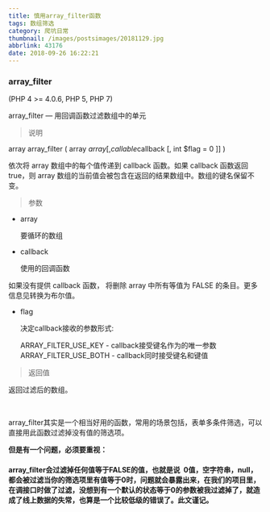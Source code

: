 ```yaml
---
title: 慎用array_filter函数
tags: 数组筛选
category: 爬坑日常
thumbnail: /images/postsimages/20181129.jpg
abbrlink: 43176
date: 2018-09-26 16:22:21
---
```


### array_filter
(PHP 4 >= 4.0.6, PHP 5, PHP 7)

array_filter — 用回调函数过滤数组中的单元

> 说明

array array_filter ( array $array [, callable $callback [, int $flag = 0 ]] )


依次将 array 数组中的每个值传递到 callback 函数。如果 callback 函数返回 true，则 array 数组的当前值会被包含在返回的结果数组中。数组的键名保留不变。

> 参数
 

+ array

     要循环的数组

+ callback

     使用的回调函数

如果没有提供 callback 函数， 将删除 array 中所有等值为 FALSE 的条目。更多信息见转换为布尔值。

+ flag

    决定callback接收的参数形式:
    
    ARRAY_FILTER_USE_KEY - callback接受键名作为的唯一参数
    ARRAY_FILTER_USE_BOTH - callback同时接受键名和键值
> 返回值

返回过滤后的数组。

 

array_filter其实是一个相当好用的函数，常用的场景包括，表单多条件筛选，可以直接用此函数过滤掉没有值的筛选项。

**但是有一个问题，必须要重视：**

#### array_filter会过滤掉任何值等于FALSE的值，也就是说  0值，空字符串，null，都会被过滤当你的筛选项里有值等于0时，问题就会暴露出来，在我们的项目里，在调接口时做了过滤，没想到有一个默认的状态等于0的参数被我过滤掉了，就造成了线上数据的失常，也算是一个比较低级的错误了。此文谨记。